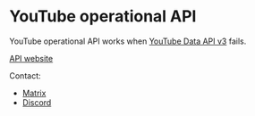 # YouTube operational API
YouTube operational API works when [YouTube Data API v3](https://developers.google.com/youtube/v3) fails.

[API website](https://yt.lemnoslife.com)

Contact:

- [Matrix](https://matrix.to/#/#youtube-operational-api:matrix.org)
- [Discord](https://discord.gg/pDzafhGWzf)
